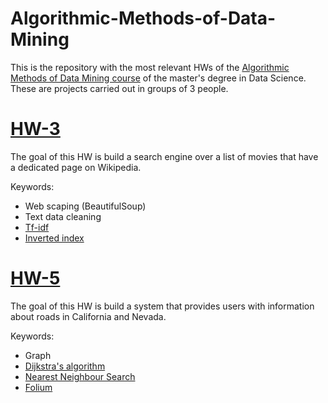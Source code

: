 # Algorithmic-Methods-of-Data-Mining

This is the repository with the most relevant HWs of the [Algorithmic Methods of Data Mining course](https://corsidilaurea.uniroma1.it/en/view-course-details/2019/29942/20200316152528/723f95b9-89b6-4236-b05a-dc63589c1ba1/a500adee-f644-4f22-a562-544f4cdeb70e/eb440903-766f-4746-a1e9-c74075b465f8/35cee0cc-4a8d-451f-9348-f67460fd14ab) of the master's degree in Data Science.
These are projects carried out in groups of 3 people.

# [HW-3](https://github.com/frapez1/Algorithmic-Methods-of-Data-Mining/tree/master/HW-3)

The goal of this HW is build a search engine over a list of movies that have a dedicated page on Wikipedia.

Keywords:
  * Web scaping (BeautifulSoup)
  * Text data cleaning
  * [Tf-idf](https://it.wikipedia.org/wiki/Tf-idf)
  * [Inverted index](https://en.wikipedia.org/wiki/Inverted_index)



# [HW-5](https://github.com/frapez1/Algorithmic-Methods-of-Data-Mining/tree/master/HW-5)

The goal of this HW is build a system that provides users with information about roads in California and Nevada.

Keywords:
  * Graph
  * [Dijkstra's algorithm](https://en.wikipedia.org/wiki/Dijkstra%27s_algorithm)
  * [Nearest Neighbour Search](https://en.wikipedia.org/wiki/Nearest_neighbor_search)
  * [Folium](https://python-visualization.github.io/folium/quickstart.html)